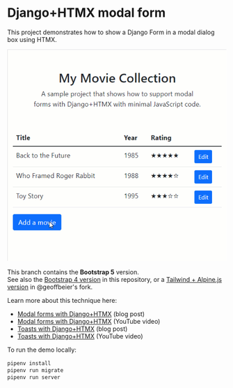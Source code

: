# Django+HTMX modal form

This project demonstrates how to show a Django Form in a modal dialog box using HTMX.

![A video of the site](django-htmx-modal-form-10-fps.gif)

This branch contains the **Bootstrap 5** version.  
See also the [Bootstrap 4 version](https://github.com/bblanchon/django-htmx-modal-form/tree/bootstrap4) in this repository, or a [Tailwind + Alpine.js version](https://github.com/geoffbeier/django-htmx-modal-form) in @geoffbeier's fork.

Learn more about this technique here:

* [Modal forms with Django+HTMX](https://blog.benoitblanchon.fr/django-htmx-modal-form/) (blog post)
* [Modal forms with Django+HTMX](https://youtu.be/3dyQigrEj8A) (YouTube video)
* [Toasts with Django+HTMX](https://blog.benoitblanchon.fr/django-htmx-toasts/) (blog post)
* [Toasts with Django+HTMX](https://youtu.be/pAtrj8A-Kl4) (YouTube video)

To run the demo locally:

```
pipenv install
pipenv run migrate
pipenv run server
```